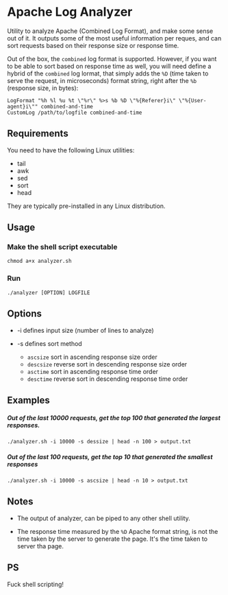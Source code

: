 # Apache Log Analyzer

Utility to analyze Apache (Combined Log Format), and make some sense out of it. It outputs some of the most useful information per reques, and can sort requests based on their response size or response time.

Out of the box, the ``combined`` log format is supported. However, if you want to be able to sort based on response time as well, you will need define a hybrid of the ``combined`` log lormat, that simply adds the ``%D`` (time taken to serve the request, in microseconds) format string, right after the ``%b`` (response size, in bytes):

	LogFormat "%h %l %u %t \"%r\" %>s %b %D \"%{Referer}i\" \"%{User-agent}i\"" combined-and-time
	CustomLog /path/to/logfile combined-and-time

## Requirements

You need to have the following Linux utilities:
 * tail
 * awk
 * sed
 * sort
 * head

They are typically pre-installed in any Linux distribution. 

## Usage

### Make the shell script executable

	chmod a+x analyzer.sh

### Run 

	./analyzer [OPTION] LOGFILE

## Options
* -i defines input size (number of lines to analyze)

* -s defines sort method 

  * ``ascsize`` sort in ascending response size order
  * ``descsize`` reverse sort in descending response size order
  * ``asctime`` sort in ascending response time order
  * ``desctime`` reverse sort in descending response time order

## Examples

##### Out of the last 10000 requests, get the top 100 that generated the largest responses.

	./analyzer.sh -i 10000 -s dessize | head -n 100 > output.txt

##### Out of the last 100 requests, get the top 10 that generated the smallest responses

	./analyzer.sh -i 10000 -s ascsize | head -n 10 > output.txt

## Notes
 * The output of analyzer, can be piped to any other shell utility.
 
 * The response time measured by the ``%D`` Apache format string, is not the time taken by the server to generate the page. It's the time taken to server tha page.


## PS
Fuck shell scripting!
